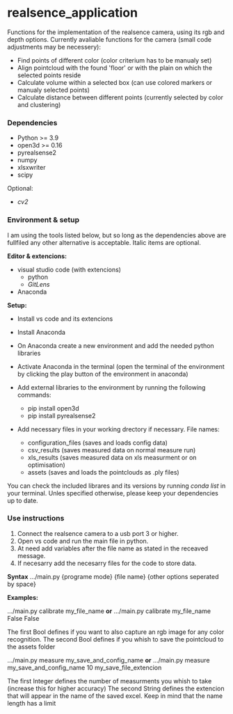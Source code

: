 # realsence_application

Functions for the implementation of the realsence camera, using its rgb and depth options. Currently avaliable functions for the camera (small code adjustments may be necessery):
  - Find points of different color (color criterium has to be manualy set)
  - Align pointcloud with the found 'floor' or with the plain on which the selected points reside
  - Calculate volume within a selected box (can use colored markers or manualy selected points)
  - Calculate distance between different points (currently selected by color and clustering)


### Dependencies

  - Python >= 3.9
  - open3d >= 0.16
  - pyrealsense2
  - numpy
  - xlsxwriter
  - scipy
  
Optional:
  - *cv2*


### Environment & setup

I am using the tools listed below, but so long as the dependencies above are fullfiled any other alternative is acceptable. Italic items are optional.
 
 **Editor & extencions:**
 - visual studio code (with extencions)
    - python
    - *GitLens*
 - Anaconda


**Setup:**
  - Install vs code and its extencions
  - Install Anaconda
  - On Anaconda create a new environment and add the needed python libraries
  - Activate Anaconda in the terminal (open the terminal of the environment by clicking the play button of the environment in anaconda)
  - Add external libraries to the environment by running the following commands:
    - pip install open3d
    - pip install pyrealsense2
  
  - Add necessary files in your working drectory if necessary. File names:
    - configuration_files (saves and loads config data)
    - csv_results (saves measured data on normal measure run)
    - xls_results (saves measured data on xls measurment or on optimisation)
    - assets (saves and loads the pointclouds as .ply files)

You can check the included librares and its versions by running *conda list* in your terminal.
Unles specified otherwise, please keep your dependencies up to date.


### Use instructions

1. Connect the realsence camera to a usb port 3 or higher.
2. Open vs code and run the main file in python.
3. At need add variables after the file name as stated in the receaved message.
4. If necesarry add the necesarry files for the code to store data.

**Syntax**
.../main.py {programe mode} {file name} {other options seperated by space}

**Examples:**

.../main.py calibrate my_file_name  **or**  .../main.py calibrate my_file_name False False
  
  The first Bool defines if you want to also capture an rgb image for any color recognition.
  The second Bool defines if you whish to save the pointcloud to the assets folder

.../main.py measure my_save_and_config_name  **or**  .../main.py measure my_save_and_config_name 10 my_save_file_extencion
  
  The first Integer defines the number of measurments you whish to take (increase this for higher accuracy)
  The second String defines the extencion that will appear in the name of the saved excel. Keep in mind that the name length has a limit
